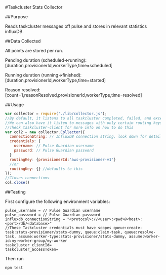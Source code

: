 #Taskcluster Stats Collector

##Purpose

Reads taskcluster messages off pulse and stores in relevant statistics influxDB.


##Data Collected

All points are stored per run. 

Pending duration (scheduled->running): [duration,provisionerId,workerType,time=scheduled]

Running duration (running->finished): [duration,provisionerId,workerType,time=started]

Reason resolved: [count=1,reasonResolved,provisionerId,workerType,time=resolved]


##Usage
```js
var collector = require('./lib/collector.js');
//By default, it listens to all taskcluster completed, failed, and exception messages
//We can also have it listen to messages with only certain routing keys
//check taskcluster-client for more info on how to do this
var col2 = new collector.Collector({
  connectionString: // InfluxDB connection string, look down for details
  credentials: {
    username: // Pulse Guardian username
    password: // Pulse Guardian password
  }
  routingKey: {provisionerId:'aws-provisioner-v1'}
  //or
  routingKey: {} //defaults to this
});
//Closes connections
col.close()
```

##Testing

First configure the following environment variables:

```
pulse_username = // Pulse Guardian username
pulse_password = // Pulse Guardian password
influxdb_connectionString = "<protocol>://<user>:<pwd>@<host>:<port>/db/<database>"
//These Taskcluster credentials must have scopes queue:create-task:stats-provisioner/stats-dummy, queue:claim-task, queue:resolve-task, assume:worker-type:stats-provisioner/stats-dummy, assume:worker-id:my-worker-group/my-worker
taskcluster_clientId=
taskcluster_accessToken=
```

Then run

```
npm test
```
